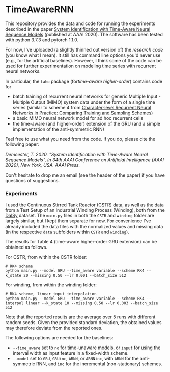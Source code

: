 # TimeAwareRNN

This repository provides the data and code for running the experiments described in
the paper [System Identification with Time-Aware Neural Sequence Models](https://arxiv.org/pdf/1911.09431.pdf) (published at AAAI 2020).
The software has been tested with python 3.7.3 and pytorch 1.1.0.

For now, I've uploaded (a slightly thinned out version of) the _research code_ (you know what I mean).
It still has command line options you'd never use (e.g., for the artificial baselines).
However, I think some of the code can be used for further experimentation on modeling time series with recurrent neural networks.

In particular, the `taho` package (for*time-aware higher-order*) contains code for

- batch training of recurrent neural networks for generic
  Multiple Input - Multiple Output (MIMO) system data under the form of a single time series
  (similar to scheme 4 from [Character-level Recurrent Neural Networks in Practice: Comparing Training and
  Sampling Schemes](https://arxiv.org/pdf/1801.00632.pdf))
- a basic MIMO neural network model for ad hoc recurrent cells
- the time-aware (and higher-order) extension of the GRU (and a simple implementation of the anti-symmetric RNN)

Feel free to use what you need from the code. If you do, please cite the following paper:

_Demeester, T. 2020. "System Identification with Time-Aware Neural Sequence Models",
In 34th AAAI Conference on Artificial Intelligence (AAAI 2020), New York, USA. AAAI Press._

Don't hesitate to drop me an email (see the header of the paper) if you have questions of suggestions.

### Experiments

I used the Continuous Stirred Tank Reactor (CSTR) data,
as well as the data from a Test Setup of an Industrial Winding Process (Winding), both from the [DaISy](https://homes.esat.kuleuven.be/~smc/daisy/daisydata.html) dataset.
The `main.py` files in both the `CSTR` and `winding` folder are largely similar, but I kept them separate for now.
For convenience I've already included the data files with the normalized values and missing data
(in the respective `data` subfolders within `CSTR` and `winding`).

The results for Table 4 (time-aware higher-order GRU extension) can be obtained as follows.

For CSTR, from within the CSTR folder:

```console
# RK4 scheme
python main.py --model GRU --time_aware variable --scheme RK4 --k_state 20 --missing 0.50 --lr 0.001 --batch_size 512
```

For winding, from within the winding folder:

```console
# RK4 scheme, linear input interpolation
python main.py --model GRU --time_aware variable --scheme RK4 --interpol linear --k_state 10 --missing 0.50 --lr 0.003 --batch_size 512
```

Note that the reported results are the average over 5 runs with different random seeds.
Given the provided standard deviation, the obtained values may therefore deviate from the reported ones.

The following options are needed for the baselines:

- `--time_aware` set to `no` for time-unaware models, or `input` for using the interval width as input feature in a fixed-width scheme.
- `--model` set to `GRU`, `GRUinc`, `ARNN`, or `ARNNinc`, with `ARNN` for the anti-symmetric RNN, and `inc` for the incremental (non-stationary) schemes.
